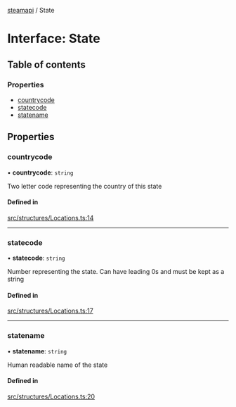 [steamapi](../README.md) / State

# Interface: State

## Table of contents

### Properties

- [countrycode](State.md#countrycode)
- [statecode](State.md#statecode)
- [statename](State.md#statename)

## Properties

### countrycode

• **countrycode**: `string`

Two letter code representing the country of this state

#### Defined in

[src/structures/Locations.ts:14](https://github.com/xDimGG/node-steamapi/blob/f869965/src/structures/Locations.ts#L14)

___

### statecode

• **statecode**: `string`

Number representing the state. Can have leading 0s and must be kept as a string

#### Defined in

[src/structures/Locations.ts:17](https://github.com/xDimGG/node-steamapi/blob/f869965/src/structures/Locations.ts#L17)

___

### statename

• **statename**: `string`

Human readable name of the state

#### Defined in

[src/structures/Locations.ts:20](https://github.com/xDimGG/node-steamapi/blob/f869965/src/structures/Locations.ts#L20)
